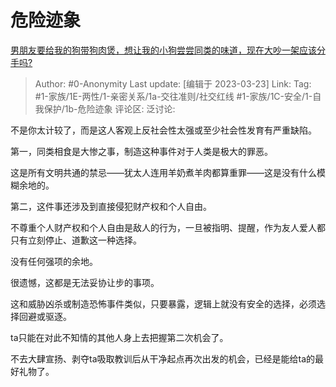 # 危险迹象
[男朋友要给我的狗带狗肉煲，想让我的小狗尝尝同类的味道，现在大吵一架应该分手吗?](https://www.zhihu.com/question/589692108/answer/2950195202)

> Author: #0-Anonymity
> Last update: [编辑于 2023-03-23]
> Link:
> Tag: #1-家族/1E-两性/1-亲密关系/1a-交往准则/社交红线 #1-家族/1C-安全/1-自我保护/1b-危险迹象
> 评论区:
> 泛讨论:

不是你太计较了，而是这人客观上反社会性太强或至少社会性发育有严重缺陷。

第一，同类相食是大惨之事，制造这种事件对于人类是极大的罪恶。

这是所有文明共通的禁忌——犹太人连用羊奶煮羊肉都算重罪——这是没有什么模糊余地的。

第二，这件事还涉及到直接侵犯财产权和个人自由。

不尊重个人财产权和个人自由是敌人的行为，一旦被指明、提醒，作为友人爱人都只有立刻停止、道歉这一种选择。

没有任何强项的余地。

很遗憾，这都是无法妥协让步的事项。

这和威胁凶杀或制造恐怖事件类似，只要暴露，逻辑上就没有安全的选择，必须选择回避或驱逐。

ta只能在对此不知情的其他人身上去把握第二次机会了。

不去大肆宣扬、剥夺ta吸取教训后从干净起点再次出发的机会，已经是能给ta的最好礼物了。
